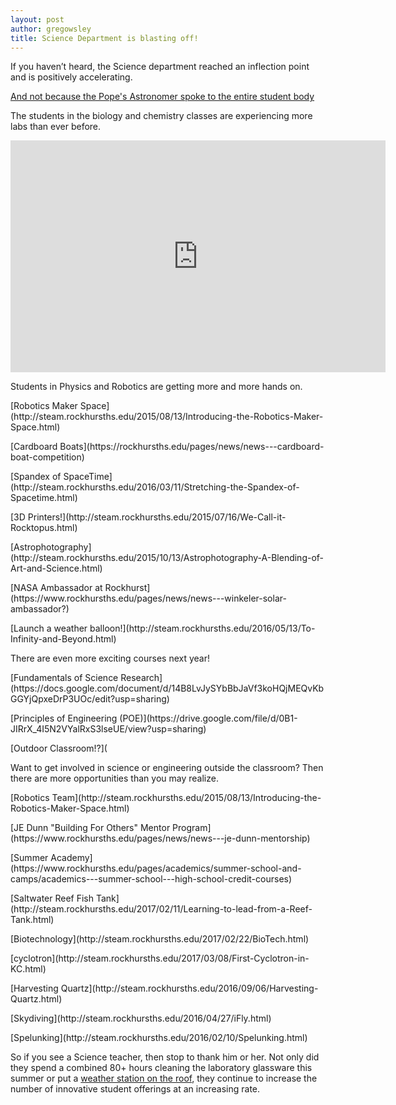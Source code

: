 ```yaml
---
layout: post
author: gregowsley
title: Science Department is blasting off!
---
```


If you haven’t heard, the Science department reached an inflection point and is positively accelerating. 

[And not because the Pope's Astronomer spoke to the entire student body](http://steam.rockhursths.edu/2016/08/17/Pope's-Astronomer.html)

The students in the biology and chemistry classes are experiencing more labs than ever before.

<iframe width="600" height="371" seamless frameborder="0" scrolling="no" src="https://docs.google.com/spreadsheets/d/1DukEa9uNOTR2zXDjrFgl6Y2eJde6U4IBzK4AszoHTRw/pubchart?oid=1983344515&amp;format=interactive"></iframe>

Students in Physics and Robotics are getting more and more hands on.

<p>
[Robotics Maker Space](http://steam.rockhursths.edu/2015/08/13/Introducing-the-Robotics-Maker-Space.html)
</p>
<p>
[Cardboard Boats](https://rockhursths.edu/pages/news/news---cardboard-boat-competition)
</p>
<p>
[Spandex of SpaceTime](http://steam.rockhursths.edu/2016/03/11/Stretching-the-Spandex-of-Spacetime.html)
</p>
<p>
[3D Printers!](http://steam.rockhursths.edu/2015/07/16/We-Call-it-Rocktopus.html)
</p>
<p>
[Astrophotography](http://steam.rockhursths.edu/2015/10/13/Astrophotography-A-Blending-of-Art-and-Science.html)
</p>
<p>
[NASA Ambassador at Rockhurst](https://www.rockhursths.edu/pages/news/news---winkeler-solar-ambassador?)
</p>
<p>
[Launch a weather balloon!](http://steam.rockhursths.edu/2016/05/13/To-Infinity-and-Beyond.html)
</p>
There are even more exciting courses next year!
<p>
[Fundamentals of Science Research](https://docs.google.com/document/d/14B8LvJySYbBbJaVf3koHQjMEQvKbGGYjQpxeDrP3UOc/edit?usp=sharing)
</p>
<p>
[Principles of Engineering (POE)](https://drive.google.com/file/d/0B1-JIRrX_4I5N2VYalRxS3lseUE/view?usp=sharing) 
</p>
<p>
[Outdoor Classroom!?](
</p>
Want to get involved in science or engineering outside the classroom? Then there are more opportunities than you may realize.
<p>
[Robotics Team](http://steam.rockhursths.edu/2015/08/13/Introducing-the-Robotics-Maker-Space.html)
</p>
<p>
[JE Dunn "Building For Others" Mentor Program](https://www.rockhursths.edu/pages/news/news---je-dunn-mentorship)
</p>
<p>
[Summer Academy](https://www.rockhursths.edu/pages/academics/summer-school-and-camps/academics---summer-school---high-school-credit-courses)
</p>
<p>
[Saltwater Reef Fish Tank](http://steam.rockhursths.edu/2017/02/11/Learning-to-lead-from-a-Reef-Tank.html)
</p>
<p>
[Biotechnology](http://steam.rockhursths.edu/2017/02/22/BioTech.html)
</p>
<p>
[cyclotron](http://steam.rockhursths.edu/2017/03/08/First-Cyclotron-in-KC.html)
</p>
<p>
[Harvesting Quartz](http://steam.rockhursths.edu/2016/09/06/Harvesting-Quartz.html)
</p>
<p>
[Skydiving](http://steam.rockhursths.edu/2016/04/27/iFly.html)
</p>
<p>
[Spelunking](http://steam.rockhursths.edu/2016/02/10/Spelunking.html)
</p>

So if you see a Science teacher, then stop to thank him or her. Not only did they spend a combined 80+ hours cleaning the laboratory glassware this summer or put a [weather station on the roof](http://rhswx.rockhursths.edu/), they continue to increase the number of innovative student offerings at an increasing rate.

